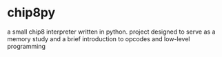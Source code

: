 # chip8py
a small chip8 interpreter written in python. project designed to serve as a memory study and a brief introduction to opcodes and low-level programming
